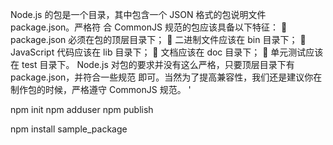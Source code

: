 Node.js 的包是一个目录，其中包含一个 JSON 格式的包说明文件 package.json。严格符
合 CommonJS 规范的包应该具备以下特征：
 package.json 必须在包的顶层目录下；
 二进制文件应该在 bin 目录下；
 JavaScript 代码应该在 lib 目录下；
 文档应该在 doc 目录下；
 单元测试应该在 test 目录下。
Node.js 对包的要求并没有这么严格，只要顶层目录下有 package.json，并符合一些规范
即可。当然为了提高兼容性，我们还是建议你在制作包的时候，严格遵守 CommonJS 规范。
'

npm init
npm adduser
npm publish

npm install sample_package
